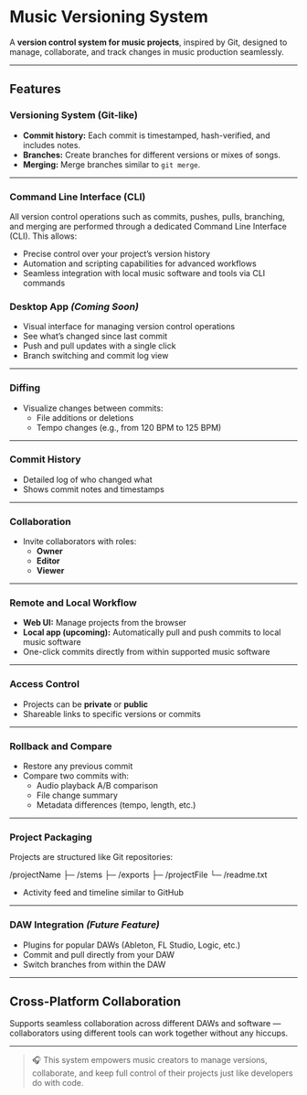 # Music Versioning System

A **version control system for music projects**, inspired by Git, designed to manage, collaborate, and track changes in music production seamlessly.

---

## Features

### Versioning System (Git-like)
- **Commit history:** Each commit is timestamped, hash-verified, and includes notes.
- **Branches:** Create branches for different versions or mixes of songs.
- **Merging:** Merge branches similar to `git merge`.

---

### Command Line Interface (CLI)
All version control operations such as commits, pushes, pulls, branching, and merging are performed through a dedicated Command Line Interface (CLI). This allows:

- Precise control over your project’s version history
- Automation and scripting capabilities for advanced workflows
- Seamless integration with local music software and tools via CLI commands

### Desktop App *(Coming Soon)*
- Visual interface for managing version control operations
- See what’s changed since last commit
- Push and pull updates with a single click
- Branch switching and commit log view

---

### Diffing
- Visualize changes between commits:
  - File additions or deletions
  - Tempo changes (e.g., from 120 BPM to 125 BPM)

---

### Commit History
- Detailed log of who changed what
- Shows commit notes and timestamps

---

### Collaboration
- Invite collaborators with roles:
  - **Owner**
  - **Editor**
  - **Viewer**

---

### Remote and Local Workflow
- **Web UI:** Manage projects from the browser
- **Local app (upcoming):** Automatically pull and push commits to local music software
- One-click commits directly from within supported music software

---

### Access Control
- Projects can be **private** or **public**
- Shareable links to specific versions or commits

---

### Rollback and Compare
- Restore any previous commit
- Compare two commits with:
  - Audio playback A/B comparison
  - File change summary
  - Metadata differences (tempo, length, etc.)

---

### Project Packaging
Projects are structured like Git repositories:

/projectName
├─ /stems
├─ /exports
├─ /projectFile
└─ /readme.txt


- Activity feed and timeline similar to GitHub

---

### DAW Integration *(Future Feature)*
- Plugins for popular DAWs (Ableton, FL Studio, Logic, etc.)
- Commit and pull directly from your DAW
- Switch branches from within the DAW

---

## Cross-Platform Collaboration
Supports seamless collaboration across different DAWs and software — collaborators using different tools can work together without any hiccups.

---

> 🎧 This system empowers music creators to manage versions, collaborate, and keep full control of their projects just like developers do with code.
